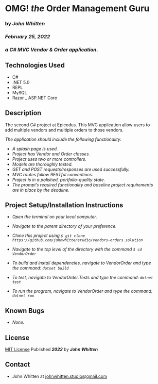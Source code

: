 # **OMG! _the_ Order Management Guru**
### by _**John Whitten**_

### _February 25, 2022_

### _a C# MVC Vendor & Order application._

## Technologies Used
- C#
- .NET 5.0
- REPL
- MySQL
- Razor
_ ASP.NET Core

## Description
The second C# project at Epicodus. This MVC application allow users to add multiple vendors and multiple orders to those vendors.

_The application should include the following functionality:_

- _A splash page is used._
- _Project has Vendor and Order classes._
- _Project uses two or more controllers._
- _Models are thoroughly tested._
- _GET and POST requests/responses are used successfully._
- _MVC routes follow RESTful conventions._
- _Project is in a polished, portfolio-quality state._
- _The prompt’s required functionality and baseline project requirements are in place by the deadline._



## Project Setup/Installation Instructions

- _Open the terminal on your local computer._

- _Navigate to the parent directory of your preference._

- _Clone this project using `$ git clone https://github.com/johnwhittenstudio/vendors-orders.solution`_

- _Navigate to the top level of the directory with the command `$ cd VendorOrder`_

- _To build and install dependencies, navigate to VendorOrder and type the command: ```dotnet build```_

- _To test, navigate to VendorOrder.Tests and type the command: ```dotnet test```_

- _To run the program, navigate to VendorOrder and type the command: ```dotnet run```_


## Known Bugs
- _None._

## License

[MIT License](https://opensource.org/licenses/MIT) Published _**2022**_ by _**John Whitten**_

## Contact
- John Whitten at [johnwhitten.studio@gmail.com](mailto:johnwhitten.studio@gmail.com)